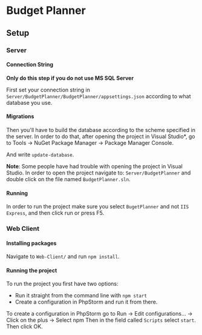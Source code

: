 # Budget Planner

## Setup
### Server
#### Connection String
**Only do this step if you do not use MS SQL Server**

First set your connection string in `Server/BudgetPlanner/BudgetPlanner/appsettings.json` according to what database you use.

#### Migrations
Then you'll have to build the database according to the scheme specified in the server. In order to do that, after opening the project in Visual Studio*, go to Tools -> NuGet Package Manager -> Package Manager Console.

And write `update-database`.

**Note**: Some people have had trouble with opening the project in Visual Studio. In order to open the project navigate to: `Server/BudgetPlanner` and double click on the file named `BudgetPlanner.sln`.

#### Running
In order to run the project make sure you select `BugetPlanner` and not `IIS Express`, and then click run or press F5.

### Web Client
#### Installing packages
Navigate to `Web-Client/` and run `npm install`.

#### Running the project
To run the project you first have two options:
- Run it straight from the command line with `npm start`
- Create a configuration in PhpStorm and run it from there.

To create a configuration in PhpStorm go to Run -> Edit configurations... -> Click on the plus -> Select npm
Then in the field called `Scripts` select `start`. Then click OK.